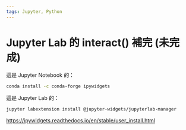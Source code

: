 ```yaml
---
tags: Jupyter, Python
---
```


# Jupyter Lab 的 interact() 補完 (未完成)

這是 Jupyter Notebook 的：

```bash
conda install -c conda-forge ipywidgets
```

這是 Jupyter Lab 的：

```bash
jupyter labextension install @jupyter-widgets/jupyterlab-manager
```

https://ipywidgets.readthedocs.io/en/stable/user_install.html